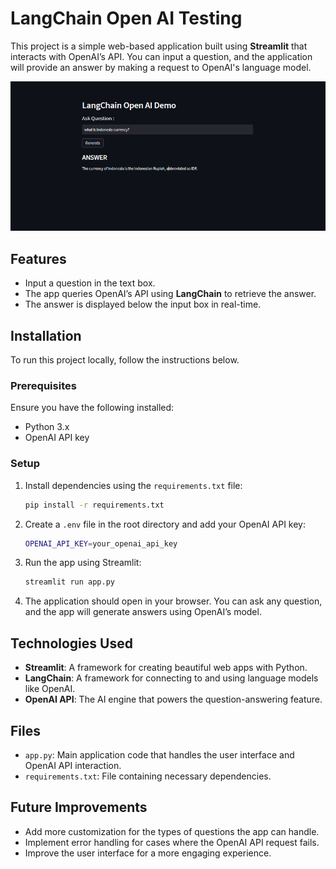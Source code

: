 # LangChain Open AI Testing

This project is a simple web-based application built using **Streamlit** that interacts with OpenAI’s API. You can input a question, and the application will provide an answer by making a request to OpenAI's language model.

![App Screenshot](img.png)

## Features

- Input a question in the text box.
- The app queries OpenAI’s API using **LangChain** to retrieve the answer.
- The answer is displayed below the input box in real-time.

## Installation

To run this project locally, follow the instructions below.

### Prerequisites

Ensure you have the following installed:

- Python 3.x
- OpenAI API key

### Setup

1. Install dependencies using the `requirements.txt` file:

    ```bash
    pip install -r requirements.txt
    ```

2. Create a `.env` file in the root directory and add your OpenAI API key:

    ```bash
    OPENAI_API_KEY=your_openai_api_key
    ```

3. Run the app using Streamlit:

    ```bash
    streamlit run app.py
    ```

4. The application should open in your browser. You can ask any question, and the app will generate answers using OpenAI’s model.

## Technologies Used

- **Streamlit**: A framework for creating beautiful web apps with Python.
- **LangChain**: A framework for connecting to and using language models like OpenAI.
- **OpenAI API**: The AI engine that powers the question-answering feature.

## Files

- `app.py`: Main application code that handles the user interface and OpenAI API interaction.
- `requirements.txt`: File containing necessary dependencies.

## Future Improvements

- Add more customization for the types of questions the app can handle.
- Implement error handling for cases where the OpenAI API request fails.
- Improve the user interface for a more engaging experience.
